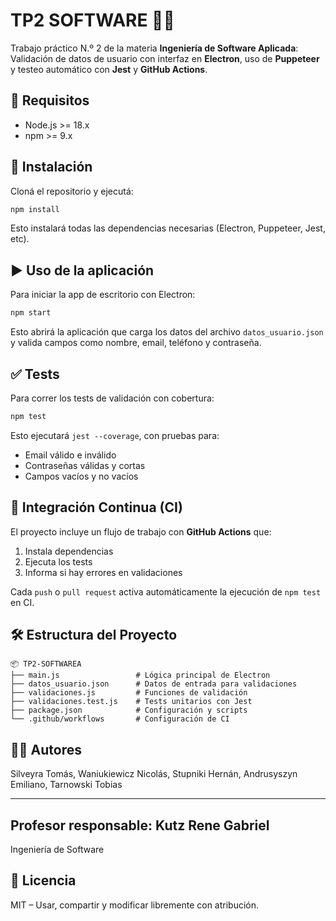 # TP2 SOFTWARE 🧪🔐

Trabajo práctico N.º 2 de la materia **Ingeniería de Software Aplicada**: Validación de datos de usuario con interfaz en **Electron**, uso de **Puppeteer** y testeo automático con **Jest** y **GitHub Actions**.

## 📁 Requisitos

- Node.js >= 18.x
- npm >= 9.x

## 🚀 Instalación

Cloná el repositorio y ejecutá:

```bash
npm install
````

Esto instalará todas las dependencias necesarias (Electron, Puppeteer, Jest, etc).

## ▶️ Uso de la aplicación

Para iniciar la app de escritorio con Electron:

```bash
npm start
```

Esto abrirá la aplicación que carga los datos del archivo `datos_usuario.json` y valida campos como nombre, email, teléfono y contraseña.

## ✅ Tests

Para correr los tests de validación con cobertura:

```bash
npm test
```

Esto ejecutará `jest --coverage`, con pruebas para:

* Email válido e inválido
* Contraseñas válidas y cortas
* Campos vacíos y no vacíos

## 🧪 Integración Continua (CI)

El proyecto incluye un flujo de trabajo con **GitHub Actions** que:

1. Instala dependencias
2. Ejecuta los tests
3. Informa si hay errores en validaciones

Cada `push` o `pull request` activa automáticamente la ejecución de `npm test` en CI.

## 🛠️ Estructura del Proyecto

```
📦 TP2-SOFTWAREA
├── main.js                 # Lógica principal de Electron
├── datos_usuario.json      # Datos de entrada para validaciones
├── validaciones.js         # Funciones de validación
├── validaciones.test.js    # Tests unitarios con Jest
├── package.json            # Configuración y scripts
└── .github/workflows       # Configuración de CI
```

## 👨‍💻 Autores

Silveyra Tomás, Waniukiewicz Nicolás, Stupniki Hernán, Andrusyszyn Emiliano, Tarnowski Tobias

---

**Profesor responsable:**
Kutz Rene Gabriel
---
Ingeniería de Software
## 📄 Licencia

MIT – Usar, compartir y modificar libremente con atribución.

```
